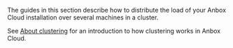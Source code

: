 The guides in this section describe how to distribute the load of your Anbox Cloud installation over several machines in a cluster.

See [About clustering](https://discourse.ubuntu.com/t/capacity-planning/17765) for an introduction to how clustering works in Anbox Cloud.


